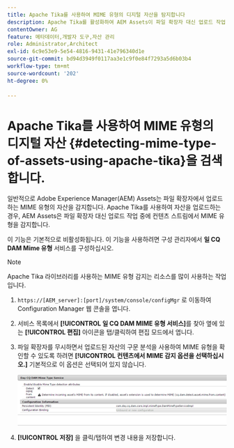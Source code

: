 ```yaml
---
title: Apache Tika를 사용하여 MIME 유형의 디지털 자산을 탐지합니다
description: Apache Tika를 활성화하여 AEM Assets이 파일 확장자 대신 업로드 작업 중에 컨텐츠 스트림에서 MIME 유형의 자산을 검색할 수 있도록 지원합니다.
contentOwner: AG
feature: 메타데이터,개발자 도구,자산 관리
role: Administrator,Architect
exl-id: 6c9e53e9-5e54-4816-9431-41e796340d1e
source-git-commit: bd94d3949f0117aa3e1c9f0e84f7293a5d6b03b4
workflow-type: tm+mt
source-wordcount: '202'
ht-degree: 0%

---
```


# Apache Tika를 사용하여 MIME 유형의 디지털 자산 {#detecting-mime-type-of-assets-using-apache-tika}을 검색합니다.

일반적으로 Adobe Experience Manager(AEM) Assets는 파일 확장자에서 업로드하는 MIME 유형의 자산을 감지합니다. Apache Tika를 사용하여 자산을 업로드하는 경우, AEM Assets은 파일 확장자 대신 업로드 작업 중에 컨텐츠 스트림에서 MIME 유형을 감지합니다.

이 기능은 기본적으로 비활성화됩니다. 이 기능을 사용하려면 구성 관리자에서 **일 CQ DAM Mime 유형** 서비스를 구성하십시오.

>[!NOTE]
>
>Apache Tika 라이브러리를 사용하는 MIME 유형 감지는 리소스를 많이 사용하는 작업입니다.

1. `https://[AEM_server]:[port]/system/console/configMgr` 로 이동하여 Configuration Manager 웹 콘솔을 엽니다.
1. 서비스 목록에서 **[!UICONTROL 일 CQ DAM MIME 유형 서비스]**&#x200B;를 찾아 옆에 있는 **[!UICONTROL 편집]** 아이콘을 탭/클릭하여 편집 모드에서 엽니다.

1. 파일 확장자를 무시하면서 업로드된 자산의 구문 분석을 사용하여 MIME 유형을 확인할 수 있도록 하려면 **[!UICONTROL 컨텐츠에서 MIME 감지 옵션을 선택하십시오.]** 기본적으로 이 옵션은 선택되어 있지 않습니다.

   ![chlimage_1-333](assets/chlimage_1-333.png)

1. **[!UICONTROL 저장]** 을 클릭/탭하여 변경 내용을 저장합니다.
